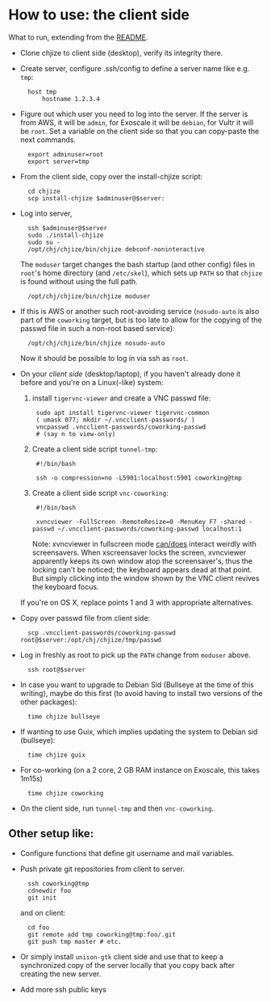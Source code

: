 # How to use: the client side

What to run, extending from the [README](README.md).

* Clone chjize to client side (desktop), verify its integrity there. 

* Create server, configure .ssh/config to define a server name like e.g. `tmp`:

        host tmp
            hostname 1.2.3.4

* Figure out which user you need to log into the server. If the server
  is from AWS, it will be `admin`, for Exoscale it will be `debian`,
  for Vultr it will be `root`. Set a variable on the client side so
  that you can copy-paste the next commands.

        export adminuser=root
        export server=tmp

* From the client side, copy over the install-chjize script:

        cd chjize
        scp install-chjize $adminuser@$server:

* Log into server,

        ssh $adminuser@$server
        sudo ./install-chjize 
        sudo su -
        /opt/chj/chjize/bin/chjize debconf-noninteractive

    The `moduser` target changes the bash startup (and other config)
    files in `root`'s home directory (and `/etc/skel`), which sets up
    `PATH` so that `chjize` is found without using the full path.
    
        /opt/chj/chjize/bin/chjize moduser

* If this is AWS or another such root-avoiding service (`nosudo-auto`
  is also part of the `coworking` target, but is too late to allow for
  the copying of the passwd file in such a non-root based service):

        /opt/chj/chjize/bin/chjize nosudo-auto

    Now it should be possible to log in via ssh as `root`.

* On your *client side* (desktop/laptop), if you haven't already done
  it before and you're on a Linux(-like) system:
  
    1. install `tigervnc-viewer` and create a VNC passwd file:

            sudo apt install tigervnc-viewer tigervnc-common
            ( umask 077; mkdir ~/.vncclient-passwords/ )
            vncpasswd .vncclient-passwords/coworking-passwd
            # (say n to view-only)

    2. Create a client side script `tunnel-tmp`:

            #!/bin/bash

            ssh -o compression=no -L5901:localhost:5901 coworking@tmp

    3. Create a client side script `vnc-coworking`:

            #!/bin/bash

            xvncviewer -FullScreen -RemoteResize=0 -MenuKey F7 -shared -passwd ~/.vncclient-passwords/coworking-passwd localhost:1

        Note: xvncviewer in fullscreen mode
        [can/does](https://github.com/TigerVNC/tigervnc/issues/1150)
        interact weirdly with screensavers. When xscreensaver locks
        the screen, xvncviewer apparently keeps its own window atop
        the screensaver's, thus the locking can't be noticed; the
        keyboard appears dead at that point. But simply clicking into
        the window shown by the VNC client revives the keyboard focus.
    
    If you're on OS X, replace points 1 and 3 with appropriate alternatives.

* Copy over passwd file from client side:

        scp .vncclient-passwords/coworking-passwd root@$server:/opt/chj/chjize/tmp/passwd

* Log in freshly as root to pick up the `PATH` change from `moduser` above.

        ssh root@$server

* In case you want to upgrade to Debian Sid (Bullseye at the time of
  this writing), maybe do this first (to avoid having to install two
  versions of the other packages):

        time chjize bullseye

* If wanting to use Guix, which implies updating the system to Debian sid (bullseye):

        time chjize guix

* For co-working (on a 2 core, 2 GB RAM instance on Exoscale,
  this takes 1m15s)

        time chjize coworking

* On the client side, run `tunnel-tmp` and then `vnc-coworking`.

## Other setup like:

* Configure functions that define git username and mail variables.

* Push private git repositories from client to server.

        ssh coworking@tmp
        cdnewdir foo
        git init
        
    and on client:
    
        cd foo
        git remote add tmp coworking@tmp:foo/.git
        git push tmp master # etc.
        
* Or simply install `unison-gtk` client side and use that to keep a
  synchronized copy of the server locally that you copy back after
  creating the new server.

* Add more ssh public keys

